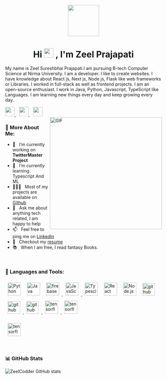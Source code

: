 
<p align="center">
<a href="https://zeelcodder.tech">
  <img src="https://zeelcodder.tech/images/home/zeel.jpeg" width="100px">
  </a>
</p>

<h1 align="center">Hi <img src="https://raw.githubusercontent.com/MartinHeinz/MartinHeinz/master/wave.gif" width="30px"> , I'm Zeel Prajapati</h1>



My name is Zeel Sureshbhai Prajapati.I am pursuing B-tech Computer Science at Nirma University. I am a developer. I like to create websites. I have knowledge about React js, Next js, Node js, Flask like web frameworks or Libraries. I worked in full-stack as well as frontend projects. I am an open-source enthusiast. I work in Java, Python, Javascript, TypeScript like Languages. I am learning new things every day and keep growing every day.


  <a href="https://twitter.com/ZeelCodder">
    <img width="30px" src="https://www.vectorlogo.zone/logos/twitter/twitter-official.svg" />
  </a>&ensp;
  <a href="https://www.linkedin.com/in/zeel-prajapati-4832971a3/">
    <img width="30px" src="https://www.vectorlogo.zone/logos/linkedin/linkedin-icon.svg" />
  </a>&ensp;
  <a href="https://www.instagram.com/zeelprajapati_123/">
    <img width="30px" src="https://www.vectorlogo.zone/logos/instagram/instagram-icon.svg" />
  </a>
  
  
  <br>
  <div height ="42px"></div>
  
  
  <img align="right" alt="GIF" src="https://media4.giphy.com/media/VTtANKl0beDFQRLDTh/giphy.gif?cid=ecf05e47n18ok8arhjxkv6vqldwb3z584vfg9gw4xvlqhcyu&rid=giphy.gif&ct=g" width="360px"/>
  
### 🧐 More About Me:

- 🔭 &nbsp; I’m currently working on **TwitterMaster Project**
- 🌱 &nbsp; I’m currently learning Typescript And ML
- 👨🏻‍💻 &nbsp; Most of my projects are available on [Github](https://github.com/zeel-codder)
- 💬 &nbsp; Ask me about anything tech related, I am happy to help
- 📫 &nbsp; Feel free to ping me on [LinkedIn](https://www.linkedin.com/in/zeel-prajapati-4832971a3/)
- 📝 &nbsp; Checkout my [resume](https://zeelcodder.tech/Resume.pdf)
- 📚 &nbsp; When I am free, I read fantasy Books.


<br>
<div height ="42px"></div>


### 🔨 Languages and Tools:

<p>

<a href="https://www.python.org" target="_blank"><img style="padding:.5rem" alt="Python" height ="42px"  src="https://raw.githubusercontent.com/rahul-jha98/github_readme_icons/main/language_and_tools/square/python/python.svg"></a> <a href="https://www.java.com" target="_blank"><img style="padding:.5rem"  alt="Java" height ="42px"  src="https://raw.githubusercontent.com/rahul-jha98/github_readme_icons/main/language_and_tools/square/java/java.svg"></a>
 <a href="https://firebase.google.com/" target="_blank"> <img style="padding:.5rem"   src="https://raw.githubusercontent.com/rahul-jha98/github_readme_icons/main/language_and_tools/square/firebase/firebase.svg" alt="firebase" height ="42px"/> </a>
 <a href="https://developer.mozilla.org/en-US/docs/Web/JavaScript" target="_blank"> <img style="padding:.5rem"   alt="JavaScript" height ="42px"  src="https://raw.githubusercontent.com/rahul-jha98/github_readme_icons/main/language_and_tools/square/javascript/javascript.svg"> </a>
 <a href="https://www.typescriptlang.org/" target="_blank"><img style="padding:.5rem"  alt="Typescirpt"  height ="42px" src="https://raw.githubusercontent.com/rahul-jha98/github_readme_icons/main/language_and_tools/square/typescript/typescript.svg"></a>
 <a href="https://reactjs.org/" target="_blank"> <img style="padding:.5rem"  alt="React" height ="42px"  src="https://raw.githubusercontent.com/rahul-jha98/github_readme_icons/main/language_and_tools/square/react/react.svg"></a>
 <a href="https://nodejs.org" target="_blank"><img style="padding:.5rem" alt="Node.js" height ="42px"  src="https://raw.githubusercontent.com/rahul-jha98/github_readme_icons/main/language_and_tools/square/node/node.svg"></a>
  <a href="https://github.com/" target="_blank"> <img style="padding:.5rem"  src="https://www.vectorlogo.zone/logos/github/github-tile.svg"  alt="github" height='40px'/>
</a>
<a href="https://nextjs.org/" target="_blank"> <img style="padding:.5rem"  src="https://seeklogo.com/images/N/next-js-logo-8FCFF51DD2-seeklogo.com.png"  alt="github" height='40px'/>
</a>
<a href="https://code.visualstudio.com/" target="_blank"> <img style="padding:.5rem" 
     src="https://img.icons8.com/color/2x/visual-studio-code-2019.png"  alt="github" height='40px'/>
</a>
 <a href="https://getbootstrap.com/" target="_blank"> <img style="padding:.5rem"  src="https://www.vectorlogo.zone/logos/getbootstrap/getbootstrap-icon.svg" alt="tensorflow" height="42px"/> </a>
  <a href="https://www.tensorflow.org" target="_blank"> <img style="padding:.5rem"  src="https://raw.githubusercontent.com/rahul-jha98/github_readme_icons/main/language_and_tools/square/tensorflow/tensorflow.svg" alt="tensorflow" height="42px"/> </a> 
<!--   <a href="https://material-ui.com/" target="_blank"> <img style="padding:.5rem"  src="https://material-ui.com/static/logo_raw.svg" alt="tensorflow" height="42px"/> </a> -->
  <a href="https://www.netlify.com/" target="_blank"> <img style="padding:.5rem"  src="https://www.vectorlogo.zone/logos/netlify/netlify-icon.svg" alt="tensorflow" height="42px"/> </a>
</p>


<div height ="42px"></div>

<br>


<div>

### 📊 GitHub Stats


![ZeelCodder GitHub stats](https://github-readme-stats.vercel.app/api?username=zeel-codder&show_icons=true&theme=)

</div>





 
